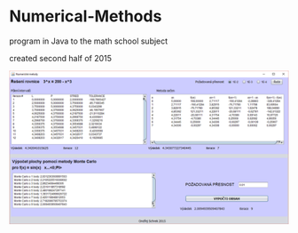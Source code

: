 # Numerical-Methods
program in Java to the math school subject

created second half of 2015

![alt tag](https://raw.githubusercontent.com/schrek1/Numerical-Methods/master/pic1.png)
